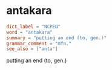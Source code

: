 # antakara

``` toml
dict_label = "NCPED"
word = "antakara"
summary = "putting an end (to, gen.)"
grammar_comment = "mfn."
see_also = ["anta"]
```

putting an end (to, gen.)

